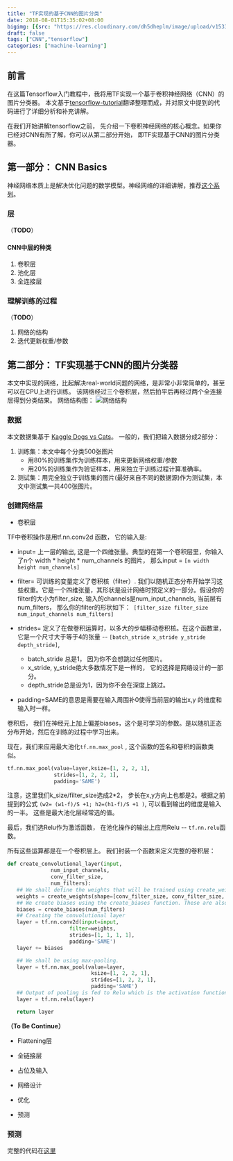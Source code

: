 ```yaml
---
title: "TF实现的基于CNN的图片分类"
date: 2018-08-01T15:35:02+08:00
bigimg: [{src: "https://res.cloudinary.com/dh5dheplm/image/upload/v1533094873/samples/ecommerce/accessories-bag.jpg", desc: ""}]
draft: false
tags: ["CNN","tensorflow"]
categories: ["machine-learning"]
---
```


## 前言

在这篇Tensorflow入门教程中，我将用TF实现一个基于卷积神经网络（CNN）的图片分类器。
本文基于[tensorflow-tutorial](http://cv-tricks.com/tensorflow-tutorial/training-convolutional-neural-network-for-image-classification/)翻译整理而成，并对原文中提到的代码进行了详细分析和补充讲解。

在我们开始讲解tensorflow之前， 先介绍一下卷积神经网络的核心概念。如果你已经对CNN有所了解，你可以从第二部分开始， 即TF实现基于CNN的图片分类器。

## 第一部分： CNN Basics

神经网络本质上是解决优化问题的数学模型。神经网络的详细讲解，推荐[这个系列](https://www.zybuluo.com/hanbingtao/note/433855)。

### 层
（**TODO**）
#### CNN中层的种类
1. 卷积层
2. 池化层
3. 全连接层

### 理解训练的过程
（**TODO**）
1. 网络的结构
2. 迭代更新权重/参数

## 第二部分： TF实现基于CNN的图片分类器

本文中实现的网络，比起解决real-world问题的网络，是非常小非常简单的，甚至可以在CPU上进行训练。
该网络经过三个卷积层，然后拍平后再经过两个全连接层得到分类结果。
网络结构图：
![网络结构](http://res.cloudinary.com/dh5dheplm/image/upload/v1533135229/ml/xTensorflow-tutorial-2-1.jpg.pagespeed.ic.cetItSpDJP.png)

### 数据
本文数据集基于 [Kaggle Dogs vs Cats](https://www.kaggle.com/c/dogs-vs-cats)。
一般的，我们把输入数据分成2部分：
1. 训练集：本文中每个分类500张图片
    * 用80%的训练集作为训练样本，用来更新网络权重/参数
    * 用20%的训练集作为验证样本，用来独立于训练过程计算准确率。
2. 测试集：用完全独立于训练集的图片(最好来自不同的数据源)作为测试集，本文中测试集一共400张图片。

### 创建网络层

* 卷积层

TF中卷积操作是用tf.nn.conv2d 函数， 它的输入是:

* input= 上一层的输出, 这是一个四维张量。典型的在第一个卷积层里，你输入了n个 width * height * num_channels 的图片， 那么input = ```[n width height num_channels]```

* filter= 可训练的变量定义了卷积核（filter）. 我们以随机正态分布开始学习这些权重。它是一个四维张量，其形状是设计网络时预定义的一部分。假设你的filter的大小为filter_size, 输入的channels是num_input_channels, 当前层有num_filters， 那么你的filter的形状如下：``` [filter_size filter_size num_input_channels num_filters]```

* strides= 定义了在做卷积运算时，以多大的步幅移动卷积核。在这个函数里， 它是一个尺寸大于等于4的张量 -- ```[batch_stride x_stride y_stride depth_stride]```,

    * batch_stride 总是1， 因为你不会想跳过任何图片。
    * x_stride, y_stride绝大多数情况下是一样的， 它的选择是网络设计的一部分。
    * depth_stride总是设为1，因为你不会在深度上跳过。

* padding=SAME的意思是需要在输入周围补0使得当前层的输出x,y 的维度和输入时一样。

卷积后， 我们在神经元上加上偏差biases，这个是可学习的参数。是以随机正态分布开始，然后在训练的过程中学习出来。

现在，我们来应用最大池化``` tf.nn.max_pool ``` , 这个函数的签名和卷积的函数类似。

``` python
tf.nn.max_pool(value=layer,ksize=[1, 2, 2, 1],
               strides=[1, 2, 2, 1],
               padding='SAME')
```
注意，这里我们k_size/filter_size选成2*2， 步长在x,y方向上也都是2。根据之前提到的公式 ``` (w2= (w1-f)/S +1; h2=(h1-f)/S +1 ) ```, 可以看到输出的维度是输入的一半。 这些是最大池化层经常选的值。

最后，我们选Relu作为激活函数， 在池化操作的输出上应用Relu -- ```tf.nn.relu```函数。

所有这些运算都是在一个卷积层上。 我们封装一个函数来定义完整的卷积层：
 ``` python
def create_convolutional_layer(input,
               num_input_channels, 
               conv_filter_size,        
               num_filters):  
    ## We shall define the weights that will be trained using create_weights function.
    weights = create_weights(shape=[conv_filter_size, conv_filter_size, num_input_channels, num_filters])
    ## We create biases using the create_biases function. These are also trained.
    biases = create_biases(num_filters)
    ## Creating the convolutional layer
    layer = tf.nn.conv2d(input=input,
                     filter=weights,
                     strides=[1, 1, 1, 1],
                     padding='SAME')
    layer += biases
 
    ## We shall be using max-pooling.  
    layer = tf.nn.max_pool(value=layer,
                            ksize=[1, 2, 2, 1],
                            strides=[1, 2, 2, 1],
                            padding='SAME')
    ## Output of pooling is fed to Relu which is the activation function for us.
    layer = tf.nn.relu(layer)
 
    return layer
```

**（To Be Continue）**

* Flattening层

* 全链接层

* 占位及输入

* 网络设计


* 优化

* 预测



### 预测


完整的代码在[这里](https://github.com/sankit1/cv-tricks.com/tree/master/Tensorflow-tutorials/tutorial-2-image-classifier)





